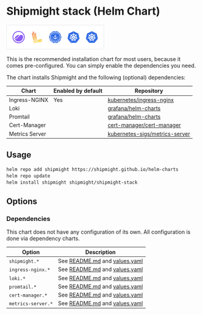 # Shipmight stack (Helm Chart)

<img alt="Logos of components in Shipmight stack" src="https://github.com/shipmight/helm-charts/raw/master/images/chart-shipmight-stack.png" height="64" />

This is the recommended installation chart for most users, because it comes pre-configured. You can simply enable the dependencies you need.

The chart installs Shipmight and the following (optional) dependencies:

| Chart          | Enabled by default | Repository                                                                                                                                     |
| -------------- | ------------------ | ---------------------------------------------------------------------------------------------------------------------------------------------- |
| Ingress-NGINX  | Yes                | [kubernetes/ingress-nginx](https://github.com/kubernetes/ingress-nginx/blob/helm-chart-4.0.18/charts/ingress-nginx)                            |
| Loki           |                    | [grafana/helm-charts](https://github.com/grafana/helm-charts/blob/loki-2.10.1/charts/loki)                                                     |
| Promtail       |                    | [grafana/helm-charts](https://github.com/grafana/helm-charts/blob/promtail-2.2.0/charts/promtail)                                              |
| Cert-Manager   |                    | [cert-manager/cert-manager](https://github.com/cert-manager/cert-manager/blob/v1.7.1/deploy/charts/cert-manager)                               |
| Metrics Server |                    | [kubernetes-sigs/metrics-server](https://github.com/kubernetes-sigs/metrics-server/blob/metrics-server-helm-chart-3.8.2/charts/metrics-server) |

## Usage

```bash
helm repo add shipmight https://shipmight.github.io/helm-charts
helm repo update
helm install shipmight shipmight/shipmight-stack
```

## Options

### Dependencies

This chart does not have any configuration of its own. All configuration is done via dependency charts.

| Option             | Description                                                                                                                                                                                                                                                               |
| ------------------ | ------------------------------------------------------------------------------------------------------------------------------------------------------------------------------------------------------------------------------------------------------------------------- |
| `shipmight.*`      | See [README.md](../shipmight) and [values.yaml](../shipmight/values.yaml)                                                                                                                                                                                                 |
| `ingress-nginx.*`  | See [README.md](https://github.com/kubernetes/ingress-nginx/blob/helm-chart-4.0.18/charts/ingress-nginx) and [values.yaml](https://github.com/kubernetes/ingress-nginx/blob/helm-chart-4.0.18/charts/ingress-nginx/values.yaml)                                           |
| `loki.*`           | See [README.md](https://github.com/grafana/helm-charts/blob/loki-2.10.1/charts/loki) and [values.yaml](https://github.com/grafana/helm-charts/blob/loki-2.10.1/charts/loki/values.yaml)                                                                                   |
| `promtail.*`       | See [README.md](https://github.com/grafana/helm-charts/blob/promtail-2.2.0/charts/promtail) and [values.yaml](https://github.com/grafana/helm-charts/blob/promtail-2.2.0/charts/promtail/values.yaml)                                                                     |
| `cert-manager.*`   | See [README.md](https://github.com/cert-manager/cert-manager/blob/v1.7.1/deploy/charts/cert-manager) and [values.yaml](https://github.com/cert-manager/cert-manager/blob/v1.7.1/deploy/charts/cert-manager/values.yaml)                                                   |
| `metrics-server.*` | See [README.md](https://github.com/kubernetes-sigs/metrics-server/blob/metrics-server-helm-chart-3.8.2/charts/metrics-server) and [values.yaml](https://github.com/kubernetes-sigs/metrics-server/blob/metrics-server-helm-chart-3.8.2/charts/metrics-server/values.yaml) |
